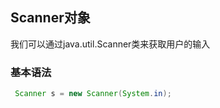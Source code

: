 ## Scanner对象

我们可以通过java.util.Scanner类来获取用户的输入

### 基本语法

```java
 Scanner s = new Scanner(System.in);
```

